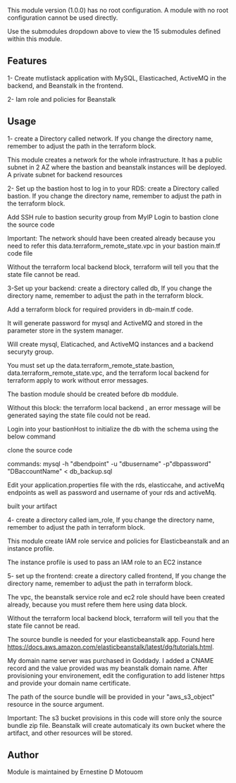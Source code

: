 This module version (1.0.0) has no root configuration. A module with no root configuration cannot be used directly.

Use the submodules dropdown above to view the 15 submodules defined within this module.


Features
------------------------------------------------------------------------------------------------------------------------
1- Create mutlistack application with MySQL, Elasticached, ActiveMQ in the backend, and Beanstalk in the frontend.

2- Iam role and policies for Beanstalk



Usage
------------------------------------------------------------------------------------------------------------------------
1- create a Directory called network. If you change the directory name, remember to adjust the path in the terraform block.

This module creates a network for the whole infrastructure. It has a public subnet in 2 AZ where the bastion and beanstalk instances will be deployed. A private subnet for backend resources

2- Set up the bastion host to log in to your RDS: create a Directory called bastion. If you change the directory name, remember to adjust the path in the terraform block.    

Add SSH rule to bastion security group from MyIP
Login to bastion
clone the source code

Important: The network should have been created already because you need to refer this data.terraform_remote_state.vpc in your bastion main.tf code file

Without the terraform local backend block, terraform will tell you that the state file cannot be read.



3-Set up your backend: create a directory called db, If you change the directory name, remember to adjust the path in the terraform block.

Add a terraform block for required providers in db-main.tf code.

It will generate password for mysql and ActiveMQ and stored in the parameter store in the system manager.

Will create mysql, Elaticached, and ActiveMQ instances and a backend securyty group.

You must set up the data.terraform_remote_state.bastion, data.terraform_remote_state.vpc, and the terraform local backend for terraform apply to work without error messages.

The bastion module should be created before db moddule.

Without this block: the terraform local backend , an error message will be generated saying the state file could not be read.


Login into your bastionHost to initialize the db with the schema  using the below command

clone the source code

commands: mysql -h "dbendpoint" -u "dbusername" -p"dbpassword" "DBaccountName" < db_backup.sql

Edit your application.properties file with the rds, elasticcahe, and activeMq endpoints as well as password and username of your rds and activeMq.

built your artifact 



4- create a directory called iam_role, If you change the directory name, remember to adjust the path in terraform block.


This module create IAM role service and policies for Elasticbeanstalk and an instance profile.

The instance profile is used to pass an IAM role to an EC2 instance

5- set up the frontend: create a directory called frontend, If you change the directory name, remember to adjust the path in terraform block.

 The vpc, the beanstalk service role and ec2 role should have been created already, because you must refere them here using data block.

 Without the terraform local backend block, terraform will tell you that the state file cannot be read.

The source bundle is needed for your elasticbeanstalk app. Found here
https://docs.aws.amazon.com/elasticbeanstalk/latest/dg/tutorials.html.

My domain name server was purchased in Goddady. I added a CNAME record and the value provided was my beanstalk domain name. After provisioning your environement, edit the configuration to add listener https and provide your domain name certificate.

The path of the source bundle will be provided in your "aws_s3_object" resource in the source argument.

Important: The s3 bucket provisions in this code will store only the source bundle zip file. Beanstalk will create automaticaly its own bucket where the artifact, and other resources will be stored. 


Author
--------------------------------------------------------------------------------------------------------------------------
Module is maintained by Ernestine D Motouom


